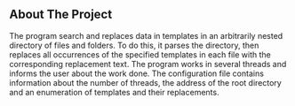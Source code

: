 ## About The Project

The program search and replaces data in templates in an arbitrarily nested directory of files and folders. To do this, it parses the directory, then replaces all occurrences of the specified templates in each file with the corresponding replacement text. The program works in several threads and informs the user about the work done. The configuration file contains information about the number of threads, the address of the root directory and an enumeration of templates and their replacements.
